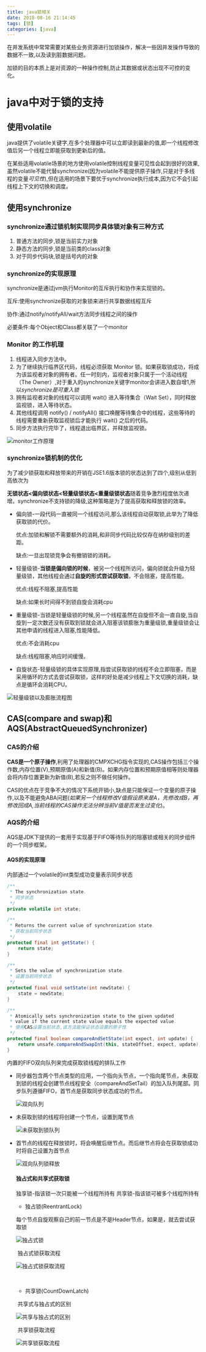 ```yaml
---
title: java锁相关
date: 2018-08-16 21:14:45
tags: [锁]
categories: [java]
---
```




在并发系统中常常需要对某些业务资源进行加锁操作，解决一些因并发操作导致的数据不一致,以及读到脏数据问题。

加锁的目的本质上是对资源的一种操作控制,防止其数据或状态出现不可控的变化。

# java中对于锁的支持

## 使用volatile

java提供了volatile关键字,在多个处理器中可以立即读到最新的值,即一个线程修改值后另一个线程立即能获取到更新后的值。

在某些适用volatile场景的地方使用volatile控制线程变量可见性会起到很好的效果,虽然volatile不能代替synchronize(因为volatile不能提供原子操作,只是对于多线程的变量*可见性*),但在适用的场景下要优于synchronize执行成本,因为它不会引起线程上下文的切换和调度。



## 使用synchronize

### synchronize通过锁机制实现同步具体锁对象有三种方式

1. 普通方法的同步,锁是当前实力对象
2. 静态方法的同步,锁是当前类的class对象
3. 对于同步代码块,锁是括号内的对象

### synchronize的实现原理

synchronize是通过jvm执行Monitor的互斥执行和协作来实现锁的。

互斥:使用synchronize获取的对象锁来进行共享数据线程互斥

协作:通过notify/notifyAll/wait方法同步线程之间的操作

必要条件:每个Object和Class都关联了一个monitor



### Monitor 的工作机理

1. 线程进入同步方法中。
2. 为了继续执行临界区代码，线程必须获取 Monitor 锁。如果获取锁成功，将成为该监视者对象的拥有者。任一时刻内，监视者对象只属于一个活动线程（The Owner）,对于重入的synchronize关键字monitor会讲进入数自增1,所以*synchronize是可重入锁*
3. 拥有监视者对象的线程可以调用 wait() 进入等待集合（Wait Set），同时释放监视锁，进入等待状态。
4. 其他线程调用 notify() / notifyAll() 接口唤醒等待集合中的线程，这些等待的线程需要重新获取监视锁后才能执行 wait() 之后的代码。
5. 同步方法执行完毕了，线程退出临界区，并释放监视锁。

![monitor工作原理](java锁相关_1.jpeg)



### synchronize锁机制的优化

为了减少锁获取和释放带来的开销在JSE1.6版本锁的状态达到了四个,级别从低到高依次为

**无锁状态<偏向锁状态<轻量级锁状态<重量级锁状态**随着竞争激烈程度依次递增。synchronize不支持锁的降级,这种策略是为了提高获取和释放锁的效率。

- 偏向锁-一段代码一直被同一个线程访问,那么该线程自动获取锁,此举为了降低获取锁的代价。

  优点:加锁和解锁不需要额外的消耗,和非同步代码比较仅存在纳秒级别的差距。

  缺点:一旦出现锁竞争会有撤销锁的消耗。

- 轻量级锁-**当锁是偏向锁的时候**，被另一个线程所访问，偏向锁就会升级为轻量级锁，其他线程会通过**自旋的形式尝试获取锁**，不会阻塞，提高性能。

  优点:线程不阻塞,提高性能 

  缺点:如果长时间得不到锁自旋会消耗cpu

- 重量级锁-当锁是轻量级锁的时候,另一个线程虽然在自旋但不会一直自旋,当自旋到一定次数还没有获取到锁就会进入阻塞该锁膨胀为重量级锁,重量级锁会让其他申请的线程进入阻塞,性能降低。

  优点:不会消耗cpu 

  缺点:线程阻塞,响应时间缓慢。

- 自旋状态-轻量级锁的具体实现原理,指尝试获取锁的线程不会立即阻塞，而是采用循环的方式去尝试获取锁，这样的好处是减少线程上下文切换的消耗，缺点是循环会消耗CPU。

![轻量级锁以及膨胀流程图](java锁相关_2.jpeg)



## CAS(compare and swap)和AQS(AbstractQueuedSynchronizer)



### CAS的介绍

**CAS是一个原子操作**,利用了处理器的CMPXCHG指令实现的,CAS操作包括三个操作数,内存位置(V),预期原值(A)和新值(B)。如果内存位置和预期原值相等则处理器会将内存位置更新为新值(B),若反之则不做任何操作。

CAS的优点在于竞争不大的情况下系统开销小,缺点是只能保证一个变量的原子操作,以及不能避免ABA问题(*如果另一个线程修改V值假设原来是A，先修改成B，再修改回成A,当前线程的CAS操作无法分辨当前V值是否发生过变化*)。



### AQS的介绍

AQS是JDK下提供的一套用于实现基于FIFO等待队列的阻塞锁或相关的同步组件的一个同步框架。

#### AQS的实现原理

内部通过一个volatile的int类型成功变量表示同步状态

```java
/**
 * The synchronization state.
 * 同步状态
 */
private volatile int state;

/**
 * Returns the current value of synchronization state.
 * 获取当前同步状态
 */
protected final int getState() {
    return state;
}

/**
 * Sets the value of synchronization state.
 * 设置当前同步状态
 */
protected final void setState(int newState) {
    state = newState;
}

/**
 * Atomically sets synchronization state to the given updated
 * value if the current state value equals the expected value.
 * 使用CAS设置当前状态,该方法能保证状态设置的原子性
 */
protected final boolean compareAndSetState(int expect, int update) {
    return unsafe.compareAndSwapInt(this, stateOffset, expect, update);
}
```

内置的FIFO双向队列来完成获取锁线程的排队工作

- 同步器包含两个节点类型的应用，一个指向头节点，一个指向尾节点，未获取到锁的线程会创建节点线程安全（compareAndSetTail）的加入队列尾部。同步队列遵循FIFO，首节点是获取同步状态成功的节点。

  ![双向队列](java锁相关_3.jpeg)

- 未获取到锁的线程将创建一个节点，设置到尾节点

  ![未获取到锁队列](java锁相关_4.jpeg)

- 首节点的线程在释放锁时，将会唤醒后继节点。而后继节点将会在获取锁成功时将自己设置为首节点

  ![双向队列锁释放](java锁相关_5.jpeg)

  #### 独占式和共享式获取锁

  独享锁-指该锁一次只能被一个线程所持有
  共享锁-指该锁可被多个线程所持有

  - 独占锁(ReentrantLock)

  ​         每个节点自旋观察自己的前一节点是不是Header节点，如果是，就去尝试获取锁

  ![独占式锁](java锁相关_6.jpeg)

  ​        独占式锁获取流程

  ![独占式锁获取流程](java锁相关_7.jpeg)

  ​

  - 共享锁(CountDownLatch)

  ​       共享式与独占式的区别

  ![共享与独占式的区别](java锁相关_8.png)

  ​       共享锁获取流程

  ![共享锁获取流程](java锁相关_9.png)



[Java中的锁 (原理、锁优化、CAS、AQS)]:(https://www.jianshu.com/p/e674ee68fd3f)
[Java中的锁分类]:(https://www.cnblogs.com/qifengshi/p/6831055.html)

